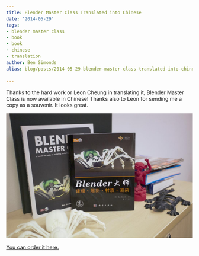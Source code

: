```yaml
---
title: Blender Master Class Translated into Chinese
date: '2014-05-29'
tags:
- blender master class
- book
- book
- chinese
- translation
author: Ben Simonds
alias: blog/posts/2014-05-29-blender-master-class-translated-into-chinese

---
```


Thanks to the hard work or Leon Cheung in translating it, Blender Master Class is now available in Chinese! Thanks also to Leon for sending me a copy as a souvenir. It looks great.

[![NewBookS ><](/images/old/newbooks.jpg?w=470)](/images/old/newbooks.jpg)


[You can order it here.](http://en.jd.com/product/Chinese-books/11428900.html)


